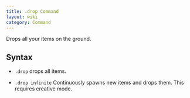 ```yaml
---
title: .drop Command
layout: wiki
category: Command
---
```

Drops all your items on the ground.

## Syntax
- `.drop` drops all items.

- `.drop infinite` Continuously spawns new items and drops them. This requires creative mode.
